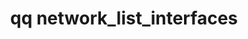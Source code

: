 ---
category: network
command: network_list_interfaces
keywords: qq, qq_cli, network_list_interfaces
optional_options: []
permalink: /qq-cli-command-guide/network/network_list_interfaces.html
positional_options: []
sidebar: qq_cli_command_reference_sidebar
summary: This section explains how to use the <code>qq network_list_interfaces</code>
  command.
synopsis: List configurations for interfaces on the cluster
title: qq network_list_interfaces
usage: qq network_list_interfaces [-h]

---